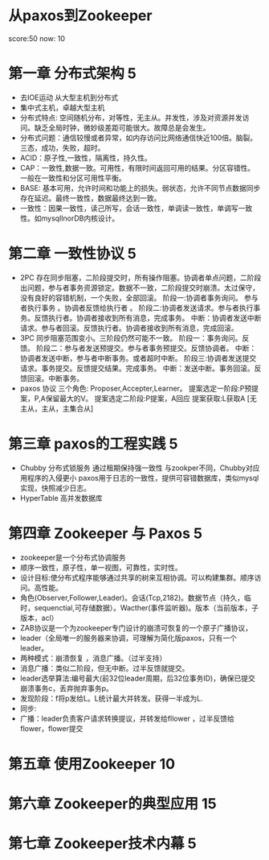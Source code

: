 # 从paxos到Zookeeper 
score:50  now: 10
# 第一章 分布式架构  5
 - 去IOE运动  从大型主机到分布式
 - 集中式主机，卓越大型主机
 - 分布式特点: 空间随机分布，对等性，无主从。并发性，涉及对资源并发访问。缺乏全局时钟，微妙级差距可能很大。故障总是会发生。
 - 分布式问题：通信较慢或者异常，如内存访问比网络通信快近100倍。脑裂。三态，成功，失败，超时。
 - ACID：原子性,一致性，隔离性，持久性。
 - CAP：一致性,数据一致。可用性，有限时间返回可用的结果。分区容错性。一般在一致性和分区可用性平衡。
 - BASE: 基本可用，允许时间和功能上的损失。弱状态，允许不同节点数据同步存在延迟。最终一致性，数据最终达到一致。
 - 一致性：因果一致性，读己所写，会话一致性，单调读一致性，单调写一致性。如mysqlInorDB内核设计。 

# 第二章 一致性协议  5
 - 2PC 存在同步阻塞，二阶段提交时，所有操作阻塞。协调者单点问题，二阶段出问题，参与者事务资源锁定。数据不一致，二阶段提交时崩溃。太过保守，没有良好的容错机制，一个失败，全部回滚。
 	阶段一:协调者事务询问。 参与者执行事务 。协调者反馈给执行者 。
 	阶段二:协调者发送请求。参与者执行事务。反馈执行者。协调者接收到所有消息，完成事务。
 	中断：协调者发送中断请求。参与者回滚。反馈执行者。协调者接收到所有消息，完成回滚。
 - 3PC 同步阻塞范围变小。三阶段仍然可能不一致。
    阶段一：事务询问。反馈。
    阶段二：参与者发送预提交。参与者事务预提交。反馈协调者。
    中断：协调者发送中断，参与者中断事务。或者超时中断。
    阶段三:协调者发送提交请求。事务提交。反馈提交结果。完成事务。
    中断：发送中断。事务回滚。反馈回滚。中断事务。
 - paxos 协议
     三个角色: Proposer,Accepter,Learner。
     提案选定一阶段:P预提案，P,A保留最大的V。
     提案选定二阶段:P提案，A回应 
     提案获取:L获取A [无主从，主从，主集合从]

# 第三章 paxos的工程实践  5
 - Chubby 分布式锁服务
 	通过租期保持强一致性
 	与zookper不同，Chubby对应用程序的入侵更小
 	paxos用于日志的一致性，提供可容错数据库，类似mysql实现，快照减少日志。
 - HyperTable 高并发数据库

# 第四章 Zookeeper 与 Paxos 5  
 - zookeeper是一个分布式协调服务
 - 顺序一致性，原子性，单一视图，可靠性，实时性。
 - 设计目标:使分布式程序能够通过共享的树来互相协调。可以构建集群。顺序访问。高性能。
 - 角色(Observer,Follower,Leader)。会话(Tcp,2182)。数据节点（持久，临时，sequenctial,可存储数据）。Wacther(事件监听器)。版本（当前版本，子版本，acl）
 - ZAB协议是一个为zookeeper专门设计的崩溃可恢复的一个原子广播协议，
 - leader（全局唯一的服务器来协调，可理解为简化版paxos，只有一个leader。 
 - 两种模式：崩溃恢复 ，消息广播。（过半支持）
 - 消息广播：类似二阶段，但无中断。过半反馈就提交。
 - leader选举算法:编号最大(前32位leader周期，后32位事务ID)，确保已提交崩溃事务c，丢弃抛弃事务p。
 - 发现阶段：f将p发给L。L统计最大并转发。获得一半成为L.
 - 同步:
 - 广播：leader负责客户请求转换提议，并转发给fllower ，过半反馈给flower，flower提交
  
# 第五章 使用Zookeeper 10
	
# 第六章 Zookeeper的典型应用  15

# 第七章 Zookeeper技术内幕  5 